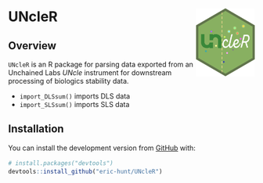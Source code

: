 
<!-- README.md is generated from README.Rmd. Please edit that file -->

# UNcleR <img src='man/figures/logo.png' align="right" height="139" />

<!-- badges: start -->

<!-- badges: end -->

## Overview

`UNcleR` is an R package for parsing data exported from an Unchained
Labs *UNcle* instrument for downstream processing of biologics stability
data.

  - `import_DLSsum()` imports DLS data
  - `import_SLSsum()` imports SLS data

## Installation

<!--
You can install the released version of UNcleR from [CRAN](https://CRAN.R-project.org) with:

``` r
install.packages("UNcleR")
```
-->

You can install the development version from
[GitHub](https://github.com/) with:

``` r
# install.packages("devtools")
devtools::install_github("eric-hunt/UNcleR")
```

<!--
## Example

This is a basic example which shows you how to solve a common problem:


```r
## library(UNcleR)
## basic example code
```
-->
